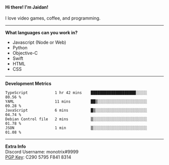 #### Hi there! I'm Jaidan!
I love video games, coffee, and programming.

---
**What languages can you work in?**<br>
- Javascript (Node or Web)
- Python
- Objective-C
- Swift
- HTML
- CSS

---
**Development Metrics**<br>
<!--START_SECTION:waka-->
```text
TypeScript            1 hr 42 mins    ████████████████████░░░░░   80.56 % 
YAML                  11 mins         ██▒░░░░░░░░░░░░░░░░░░░░░░   09.28 % 
JavaScript            6 mins          █▒░░░░░░░░░░░░░░░░░░░░░░░   04.74 % 
Debian Control file   2 mins          ▒░░░░░░░░░░░░░░░░░░░░░░░░   01.78 % 
JSON                  1 min           ▒░░░░░░░░░░░░░░░░░░░░░░░░   01.08 % 
```
<!--END_SECTION:waka-->

---
**Extra Info**<br>
Discord Username: monotrix#9999  
[PGP Key](https://keybase.io/monotrix/pgp_keys.asc): C290 5795 F841 8314
